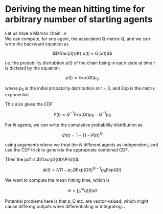 # Deriving the mean hitting time for arbitrary number of starting agents

Let us have a Markov chain $\mathscr{M}$  
We can compute, for one agent, the associated Q-matrix $Q$, and we can write the backward equation as 

$$\frac{d}{dt} p(t) = Q p(t)$$

i.e. the probability distrubtion $p(t)$ of the chain being in each state at time $t$ is dictated by the equation:

$$p(t) = \text{Exp}(Qt)p_0$$

where $p_0$ is the initial probability distribution at $t=0$, and $\text{Exp}$ is the matrix exponential.

This also gives the CDF

$$P(t) = Q^{-1} \text{Exp}(Qt) p_0 - Q^{-1} p_0$$

For $N$ agents, we can write the cumulative probability distribution as

$$\Phi(t) = 1 - (1 - P(t))^N$$

using arguments where we treat the $N$ different agents as independent, and use the CDF trick to generate the appropriate combined CDF.

Then the pdf is $\frac{d}{dt}\Phi(t)$:

$$\phi(t) = N(1 - p_0 Q \text{Exp}(Qt))^{N-1} p_0\text{Exp}(Qt)$$

We want to compute the mean hitting time, which is

$$m = \int_0^\infty t \phi(t) dt$$

Potential problems here is that $p, Q$ etc. are vector-valued, which might cause differing outputs when differentiating or integrating...

